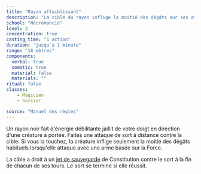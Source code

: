 ```yaml
---
title: "Rayon affaiblissant"
description: "La cible du rayon inflige la moitié des dégâts sur ses attaques."
school: "Nécromancie"
level: 2
concentration: true
casting_time: "1 action"
duration: "jusqu'à 1 minute"
range: "18 mètres"
components:
  verbal: true
  somatic: true
  material: false
  materials: ""
ritual: false
classes:
    - Magicien
    - Sorcier

source: "Manuel des règles"
---
```

Un rayon noir fait d'énergie débilitante jaillit de votre doigt en direction d'une créature à portée. Faites une attaque de sort à distance contre la cible. Si vous la touchez, la créature inflige seulement la moitié des dégâts habituels lorsqu'elle attaque avec une arme basée sur la Force.

La cible a droit à un [jet de sauvegarde](/utiliser-les-caracteristiques/#jets-de-sauvegarde) de Constitution contre le sort à la fin de chacun de ses tours. Le sort se termine si elle réussit.
